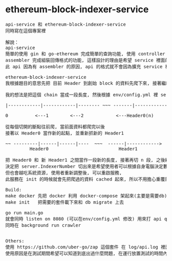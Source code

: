# ethereum-block-indexer-service

<pre>
api-service 和 ethereum-block-indexer-service
同時寫在這個專案裡

解說：
api-service
簡單的使用 gin 和 go-ethereum 完成簡單的查詢功能, 使用 controller 透過 service 做查詢功能, 
assembler 完成組裝回傳格式的功能, 這樣設計的理由是希望 service 裡面的功能可以相依性低一些, 如果之後想擴充功能, 
此 api 因為有 assembler 的原因, api 的格式就不會因為擴充 service 裡的功能而影響到

ethereum-block-indexer-service
我根據題目的意思先把 目前 Header 到創始 block 的資料先爬下來, 接著繼續爬新的資料

我的想法是把這個 chain 當成一段長度, 然後根據 env/config.yml 裡 server.IndexerNumber 這個變數, 可以把這段長度切成 n 段

|------------|------------|-------- ~~~ -------|----------------->

0          <---1        <---2            <---Header0(n)          Header1

從每個切開的斷點往前爬, 當前面資料都爬完以後
接著以 Header0 當作新的起點, 並重新抓新的 Header1 
            
~~ ---------|------|------|----  ~~~  ------|------------>
         Header0                          Header1

把 Header0 和 新 Header1 之間當作一段新的長度, 接著再切 n 段, 之後繼續上述的方式持續下去
決定把 server.IndexerNumber 切出來是希望使用者可以根據自身電腦決定數字應該怎麼調整, 數字越大爬下來的速度會越快, 
但也會越吃系統資源, 使用者重新調整後, 可以重啟服務,
此服務在 init 的時候就會先把爬過的資料 cached 起來, 所以不用擔心重覆爬的問題

Build:
make docker 先把 docker 利用 docker-compose 架起來(主要是需要db)
make init   把需要的套件載下來和 db migrate 上去

go run main.go 
就會同時 listen on 8080 (可以在env/config.yml 修改) 用來打 api query
同時在 background run crawler


Others:
使用 https://github.com/uber-go/zap 這個套件 在 log/api.log 裡面寫紀錄 log 
使用原因是在測試期間希望可以知道到底出過什麼問題, 在運行放置測試的時間內, 可以透過這樣的方式紀錄, 方便事後查看

</pre>
